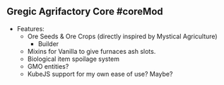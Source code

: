 ## Gregic Agrifactory Core #coreMod
- Features:
	- Ore Seeds & Ore Crops (directly inspired by Mystical Agriculture)
		- Builder
	- Mixins for Vanilla to give furnaces ash slots.
	- Biological item spoilage system
	- GMO entities?
	- KubeJS support for my own ease of use? Maybe?
